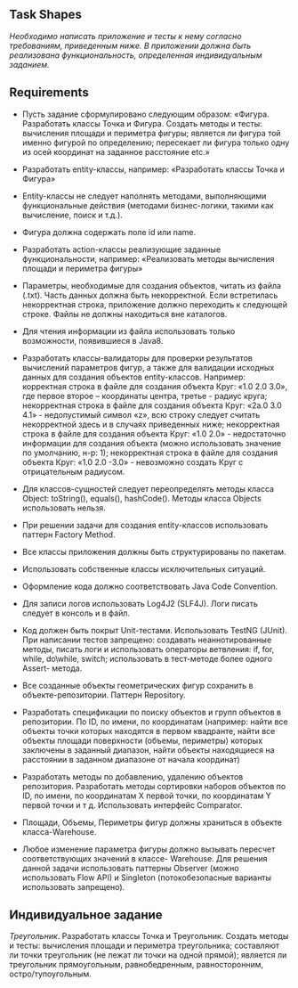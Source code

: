 ## Task Shapes

*Необходимо написать приложение и тесты к нему согласно требованиям, приведенным ниже. В приложении должна быть реализована функциональность, определенная индивидуальным заданием.*


## Requirements
+ Пусть задание сформулировано следующим образом: «Фигура. Разработать классы Точка и Фигура. Создать методы и тесты: вычисления площади и периметра фигуры;
является ли фигура той именно фигурой по определению; пересекает ли фигура только одну из осей координат на заданное расстояние etc.»

+	Разработать entity-классы, например: «Разработать классы Точка и Фигура»
+ Entity-классы не следует наполнять методами, выполняющими функциональные действия (методами бизнес-логики, такими как вычисление, поиск и т.д.).
+ Фигура должна содержать поле id или name.
+	Разработать	action-классы	реализующие	заданные	функциональности,	например:
 «Реализовать методы вычисления площади и периметра фигуры»
+ Параметры, необходимые для создания объектов, читать из файла (.txt). Часть данных должна быть некорректной. Если встретилась некорректная строка, приложение должно переходить к следующей строке. Файлы не должны находиться вне каталогов.
+ Для чтения информации из файла использовать только возможности, появившиеся в
Java8.
+ Разработать классы-валидаторы для проверки результатов вычислений параметров фигур, а также для валидации исходных данных для создания объектов entity-классов. Например: корректная строка в файле для создания объекта Круг: «1.0 2.0 3.0», где первое второе – координаты центра, третье - радиус круга;
некорректная строка в файле для создания объекта Круг: «2a.0 3.0 4.1» - недопустимый символ «z», всю строку следует считать некорректной здесь и в случаях приведенных ниже;
некорректная строка в файле для создания объекта Круг: «1.0 2.0» - недостаточно информации для создания объекта (можно использовать значение по умолчанию, н-р: 1); некорректная строка в файле для создания объекта Круг: «1.0 2.0 -3.0» - невозможно создать Круг с отрицательным радиусом.
+ Для классов-сущностей следует переопределять методы класса Object: toString(), equals(), hashCode(). Методы класса Objects использовать нельзя.
+ При решении задачи для создания entity-классов использовать паттерн Factory Method.
+ Все классы приложения должны быть структурированы по пакетам.
+ Использовать собственные классы исключительных ситуаций.
 + Оформление кода должно соответствовать Java Code Convention.
+ Для записи логов использовать Log4J2 (SLF4J). Логи писать следует в консоль и в файл.
+ Код должен быть покрыт Unit-тестами. Использовать TestNG (JUnit). При написании тестов запрещено: создавать неаннотированные методы, писать логи и использовать операторы ветвления: if, for, while, do\while, switch; использовать в тест-методе более одного Assert-
метода.
+ Все созданные объекты геометрических фигур сохранить в объекте-репозитории. Паттерн 
Repository. 
+ Разработать спецификации по поиску объектов и групп объектов в репозитории. По ID, по 
имени, по координатам (например: найти все объекты точки которых находятся в первом 
квадранте, найти все объекты площади поверхности (объемы, периметры) которых 
заключены в заданный диапазон, найти объекты находящиеся на расстоянии в заданном 
диапазоне от начала координат)
+ Разработать методы по добавлению, удалению объектов репозитория.
Разработать методы сортировки наборов объектов по ID, по имени, по координатам Х первой
точки, по координатам Y первой точки и т д. Использовать интерфейс Comparator. 
+ Площади, Объемы, Периметры фигур должны храниться в объекте класса-Warehouse. 
+ Любое изменение параметра фигуры должно вызывать пересчет соответствующих значений 
в классе- Warehouse. 
Для решения данной задачи использовать паттерны Observer (можно использовать Flow
API) и Singleton (потокобезопасные варианты использовать запрещено).

## Индивидуальнoе заданиe

*Треугольник*. Разработать классы Точка и Треугольник. Создать методы и тесты: 
вычисления площади и периметра треугольника; составляют ли точки треугольник (не 
лежат ли точки на одной прямой); является ли треугольник прямоугольным, 
равнобедренным, равносторонним, остро/тупоугольным.
